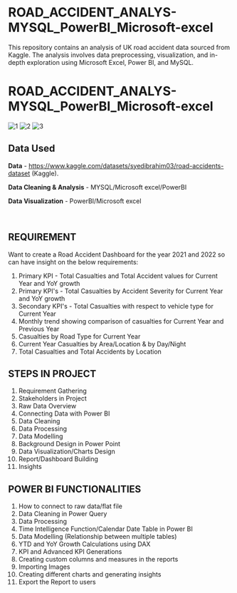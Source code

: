 # ROAD_ACCIDENT_ANALYS-MYSQL_PowerBI_Microsoft-excel
This repository contains an analysis of UK road accident data sourced from Kaggle. The analysis involves data preprocessing, visualization, and in-depth exploration using Microsoft Excel, Power BI, and MySQL.
# ROAD_ACCIDENT_ANALYS-MYSQL_PowerBI_Microsoft-excel
![1](https://github.com/HashanPavi/ROAD_ACCIDENT_ANALYS-MYSQL_PowerBI_Microsoft-excel/assets/144510678/517aae45-a869-49fb-a307-b07fb9d81ffe)
![2](https://github.com/HashanPavi/ROAD_ACCIDENT_ANALYS-MYSQL_PowerBI_Microsoft-excel/assets/144510678/ec186021-25db-4ef5-b7fa-2ab053bf8e69)
![3](https://github.com/HashanPavi/ROAD_ACCIDENT_ANALYS-MYSQL_PowerBI_Microsoft-excel/assets/144510678/166a855a-6e83-4e55-b825-3a6e747b279c)




## Data Used
<b>Data</b> - https://www.kaggle.com/datasets/syedibrahim03/road-accidents-dataset (Kaggle).
<p><b>Data Cleaning & Analysis</b> - MYSQL/Microsoft excel/PowerBI</p>
<p><b>Data Visualization</b> - PowerBI/Microsoft excel</p></br>

## REQUIREMENT

Want to create a Road Accident Dashboard for the year 2021 and 2022 so can have insight on the below requirements:

1.	Primary KPI - Total Casualties and Total Accident values for Current Year and YoY growth
2.	Primary KPI's - Total Casualties by Accident Severity for Current Year and YoY growth
3.	Secondary KPI's - Total Casualties with respect to vehicle type for Current Year
4.	Monthly trend showing comparison of casualties for Current Year and Previous Year
5.	Casualties by Road Type for Current Year
6.	Current Year Casualties by Area/Location & by Day/Night
7.	Total Casualties and Total Accidents by Location

## STEPS IN PROJECT

1.	Requirement Gathering
2.	Stakeholders in Project
3.	Raw Data Overview
4.	Connecting Data with Power BI
5.	Data Cleaning
6.	Data Processing
7.	Data Modelling
8.	Background Design in Power Point
9.	Data Visualization/Charts Design
10.	Report/Dashboard Building
11.	Insights

## POWER BI FUNCTIONALITIES

1.	How to connect to raw data/flat file
2.	Data Cleaning in Power Query
3.	Data Processing
4.	Time Intelligence Function/Calendar Date Table in Power BI
5.	Data Modelling (Relationship between multiple tables)
6.	YTD and YoY Growth Calculations using DAX
7.	KPI and Advanced KPI Generations
8.	Creating custom columns and measures in the reports
9.	Importing Images
10.	Creating different charts and generating insights
11.	Export the Report to users







